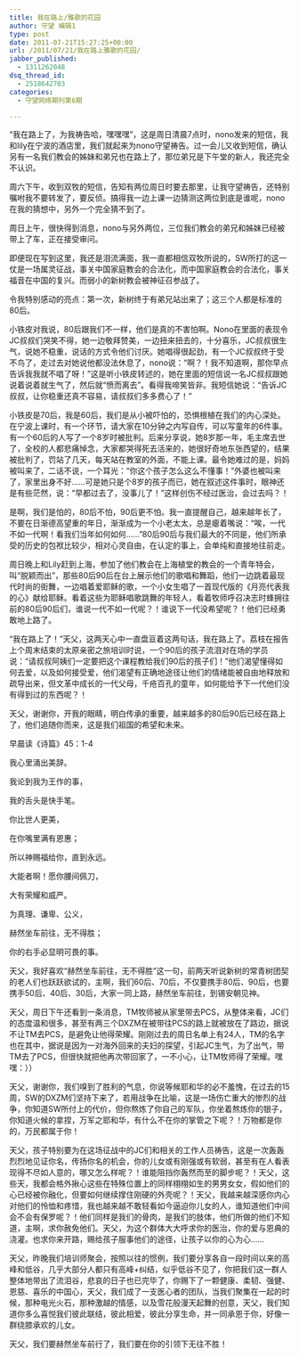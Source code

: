 ```yaml
---
title: 我在路上/雅歌的花园
author: 守望 编辑1
type: post
date: 2011-07-21T15:27:25+00:00
url: /2011/07/21/我在路上雅歌的花园/
jabber_published:
  - 1311262048
dsq_thread_id:
  - 2518642703
categories:
  - 守望网络期刊第6期

---
```

“我在路上了，为我祷告哈，嘿嘿嘿”，这是周日清晨7点时，nono发来的短信，我和lily在宁波的酒店里，我们就起来为nono守望祷告。过一会儿又收到短信，确认另有一名我们教会的姊妹和弟兄也在路上了，那位弟兄是下午堂的新人，我还完全不认识。
  
周六下午，收到双牧的短信，告知有两位周日时要去那里，让我守望祷告，还特别嘱咐我不要转发了，要反侦。搞得我一边上课一边猜测这两位到底是谁呢，nono在我的猜想中，另外一个完全猜不到了。

周日上午，很快得到消息，nono与另外两位，三位我们教会的弟兄和姊妹已经被带上了车，正在接受审问。

即便现在写到这里，我还是泪流满面，我一直都相信双牧所说的，SW所打的这一仗是一场属灵征战，事关中国家庭教会的合法化，而中国家庭教会的合法化，事关福音在中国的复兴。而弱小的新树教会被神征召参战了。

令我特别感动的亮点：第一次，新树终于有弟兄站出来了；这三个人都是标准的80后。
  
小铁皮对我说，80后跟我们不一样，他们是真的不害怕啊。Nono在里面的表现令JC叔叔们哭笑不得，她一边敬拜赞美，一边扭来扭去的，十分喜乐，JC叔叔很生气，说她不稳重，说话的方式令他们讨厌。她唱得很起劲，有一个JC叔叔终于受不鸟了，走过去对她说他都没法休息了，nono说：“啊？！我不知道啊，那你早点告诉我我就不唱了呀！”这是听小铁皮转述的，她在里面的短信说一名JC叔叔跟她说着说着就生气了，然后就“愤而离去”。看得我啼笑皆非。我短信她说：“告诉JC叔叔，让你稳重还真不容易，请叔叔们多多费心了！”

小铁皮是70后，我是60后，我们是从小被吓怕的，恐惧根植在我们的内心深处。在宁波上课时，有一个环节，请大家在10分钟之内写自传，可以写童年的6件事。有一个60后的人写了一个8岁时被批判。后来分享说，她8岁那一年，毛主席去世了，全校的人都悲痛悼念，大家都哭得死去活来的，她很好奇地东张西望的，结果被批判了，罚站了几天，每天站在教室的外面，不能上课。最令她难过的是，妈妈被叫来了，二话不说，一个耳光：“你这个孩子怎么这么不懂事！”外婆也被叫来了，家里出身不好……可是她只是个8岁的孩子而已，她在叙述这件事时，眼神还是有些茫然，说：“早都过去了，没事儿了！”这样创伤不经过医治，会过去吗？！

是啊，我们是怕的，80后不怕，90后更不怕。我一直提醒自己，越来越年长了，不要在日渐德高望重的年日，渐渐成为一个小老太太，总是瘪着嘴说：“唉，一代不如一代啊！看我们当年如何如何……”80后90后与我们最大的不同是，他们所承受的历史的包袱比较少，相对心灵自由，在认定的事上，会单纯和直接地往前走。

周日晚上和Lily赶到上海，参加了他们教会在上海植堂的教会的一个青年特会，叫“脱颖而出”，那些80后90后在台上展示他们的歌唱和舞蹈，他们一边跳着最现代时尚的街舞，一边唱着爱耶稣的歌，一个小女生唱了一首现代版的《月亮代表我的心》献给耶稣。看着这些为耶稣唱歌跳舞的年轻人，看着牧师呼召决志时蜂拥往前的80后90后们，谁说一代不如一代呢？！谁说下一代没希望呢？！他们已经勇敢地上路了。

“我在路上了！”天父，这两天心中一直盘亘着这两句话，我在路上了。荔枝在报告上个周末结束的太原亲密之旅培训时说，一个90后的孩子流泪对在场的学员说：“请叔叔阿姨们一定要把这个课程教给我们90后的孩子们！”他们渴望懂得如何去爱，以及如何接受爱，他们渴望有正确地途径让他们的情绪能被自由地释放和疏导出来，但文革中成长的一代父母，千疮百孔的童年，如何能给予下一代他们没有得到过的东西呢？！

天父，谢谢你，开我的眼睛，明白传承的重要，越来越多的80后90后已经在路上了，他们追随你而来，这是我们祖国的希望和未来。

早晨读《诗篇》45：1-4
  
我心里涌出美辞。
  
我论到我为王作的事，
  
我的舌头是快手笔。
  
你比世人更美，
  
在你嘴里满有恩惠；
  
所以神赐福给你，直到永远。
  
大能者啊！愿你腰间佩刀，
  
大有荣耀和威严。
  
为真理、谦卑、公义，
  
赫然坐车前往，无不得胜；
  
你的右手必显明可畏的事。

天父，我好喜欢“赫然坐车前往，无不得胜”这一句，前两天听说新树的常青树团契的老人们也跃跃欲试的，主啊，我们60后、70后，不仅要携手80后、90后，也要携手50后、40后、30后，大家一同上路，赫然坐车前往，到锡安朝见神。

天父，周日下午还看到一条消息，TM牧师被从家里带去PCS，从整体来看，JC们的态度温和很多，甚至有两三个DXZM在被带往PCS的路上就被放在了路边，据说不让TM去PCS，是避免让他得荣耀。刚刚过去的周日名单上有24人，TM的名字也在其中，据说是因为一对海外回来的夫妇的探望，引起JC生气，为了出气，带TM去了PCS，但很快就把他再次带回家了，一不小心，让TM牧师得了荣耀。嘿嘿：））

天父，谢谢你，我们嗅到了胜利的气息，你说等候耶和华的必不羞愧，在过去的15周，SW的DXZM们坚持下来了，若用战争在比喻，这是一场伤亡重大的惨烈的战争，你知道SW所付上的代价，但你熬炼了你自己的军队，你坐着熬炼你的银子，你知道火候的拿捏，万军之耶和华，有什么不在你的掌管之下呢？！万物都是你的，万民都属于你！
  
天父，孩子特别要为在这场征战中的JC们和相关的工作人员祷告，这是一次轰轰烈烈地见证你名，传扬你名的机会，你的儿女或有刚强或有软弱，甚至有在人看表现得不尽如人意的，哪又怎么样呢？！谁能阻挡你轰然而至的脚步呢？！天父，这些天，我都会格外揪心这些在特殊位置上的同样栩栩如生的男男女女，假如他们的心已经被你融化，但要如何继续撑住刚硬的外壳呢？！天父，我越来越深感你内心对他们的怜恤和疼惜，我也越来越不敢轻看如今逼迫你儿女的人，谁知道他们中间会不会有保罗呢？！他们同样是我们的骨肉，是我们的肢体，他们所做的他们不知道，主啊，求你赦免他们。天父，为这个群体大大呼求你的医治，你的爱与恩典的浇灌。也求你来开路，赐给孩子服事他们的途径，让孩子以你的心为心……

天父，昨晚我们培训师聚会，按照以往的惯例，我们要分享各自一段时间以来的高峰和低谷，几乎大部分人都只有高峰+纠结，似乎低谷不见了，你把我们这一群人整体地带出了流泪谷，悲哀的日子也已完毕了，你赐下了一颗健康、柔韧、强健、恩慈、喜乐的中国心，天父，我们成了一支医心者的团队，当我们聚集在一起的时候，那种电光火石，那种激越的情感，以及雪花般漫天起舞的创意，天父，我们知道你多么喜悦我们彼此联结，彼此相爱，彼此分享生命，并一同承恩于你，好像一群绕膝承欢的儿女。

天父，我们要赫然坐车前行了，我们要在你的引领下无往不胜！
